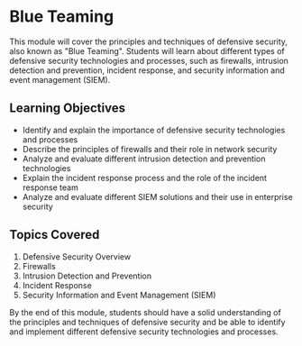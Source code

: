 # Blue Teaming

This module will cover the principles and techniques of defensive security, also known as "Blue Teaming". Students will learn about different types of defensive security technologies and processes, such as firewalls, intrusion detection and prevention, incident response, and security information and event management (SIEM).

## Learning Objectives

- Identify and explain the importance of defensive security technologies and processes
- Describe the principles of firewalls and their role in network security
- Analyze and evaluate different intrusion detection and prevention technologies
- Explain the incident response process and the role of the incident response team
- Analyze and evaluate different SIEM solutions and their use in enterprise security

## Topics Covered

1. Defensive Security Overview
1. Firewalls
1. Intrusion Detection and Prevention
1. Incident Response
1. Security Information and Event Management (SIEM)

By the end of this module, students should have a solid understanding of the principles and techniques of defensive security and be able to identify and implement different defensive security technologies and processes.
